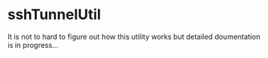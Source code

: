 # sshTunnelUtil

It is not to hard to figure out how this utility works but detailed doumentation is in progress...
